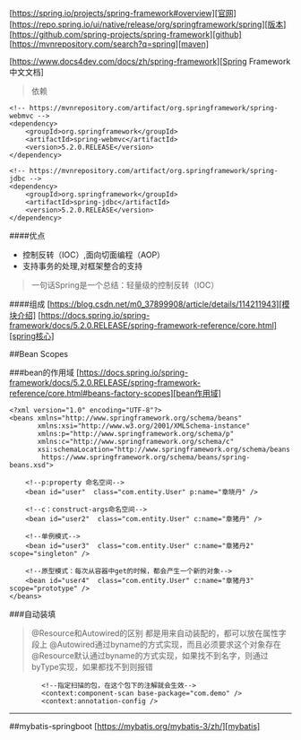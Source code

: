 [https://spring.io/projects/spring-framework#overview][官网]
[https://repo.spring.io/ui/native/release/org/springframework/spring][版本]
[https://github.com/spring-projects/spring-framework][github]
[https://mvnrepository.com/search?q=spring][maven]

[https://www.docs4dev.com/docs/zh/spring-framework][Spring Framework 中文文档]

>依赖
```
<!-- https://mvnrepository.com/artifact/org.springframework/spring-webmvc -->
<dependency>
    <groupId>org.springframework</groupId>
    <artifactId>spring-webmvc</artifactId>
    <version>5.2.0.RELEASE</version>
</dependency>

<!-- https://mvnrepository.com/artifact/org.springframework/spring-jdbc -->
<dependency>
    <groupId>org.springframework</groupId>
    <artifactId>spring-jdbc</artifactId>
    <version>5.2.0.RELEASE</version>
</dependency>
```

####优点

- 控制反转（IOC）,面向切面编程（AOP）
- 支持事务的处理,对框架整合的支持

> 一句话Spring是一个总结：轻量级的控制反转（IOC）


####组成
[https://blog.csdn.net/m0_37899908/article/details/114211943][模块介绍]
[https://docs.spring.io/spring-framework/docs/5.2.0.RELEASE/spring-framework-reference/core.html][spring核心]

##Bean Scopes

###bean的作用域
[https://docs.spring.io/spring-framework/docs/5.2.0.RELEASE/spring-framework-reference/core.html#beans-factory-scopes][bean作用域]

```
<?xml version="1.0" encoding="UTF-8"?>
<beans xmlns="http://www.springframework.org/schema/beans"
       xmlns:xsi="http://www.w3.org/2001/XMLSchema-instance"
       xmlns:p="http://www.springframework.org/schema/p"
       xmlns:c="http://www.springframework.org/schema/c"
       xsi:schemaLocation="http://www.springframework.org/schema/beans
        https://www.springframework.org/schema/beans/spring-beans.xsd">

    <!--p:property 命名空间-->
    <bean id="user"  class="com.entity.User" p:name="章晓丹" />

    <!--c：construct-args命名空间-->
    <bean id="user2"  class="com.entity.User" c:name="章猪丹" />

    <!--单例模式-->
    <bean id="user3"  class="com.entity.User" c:name="章猪丹2" scope="singleton" />

    <!--原型模式：每次从容器中get的时候，都会产生一个新的对象-->
    <bean id="user4"  class="com.entity.User" c:name="章猪丹3" scope="prototype" />
</beans>
```

###自动装填

> @Resource和Autowired的区别
>都是用来自动装配的，都可以放在属性字段上
>@Autowired通过byname的方式实现，而且必须要求这个对象存在
>@Resource默认通过byname的方式实现，如果找不到名字，则通过byType实现，如果都找不到则报错


```
        <!--指定扫描的包，在这个包下的注解就会生效-->
        <context:component-scan base-package="com.demo" />
        <context:annotation-config />
```

***


##mybatis-springboot
[https://mybatis.org/mybatis-3/zh/][mybatis]


















